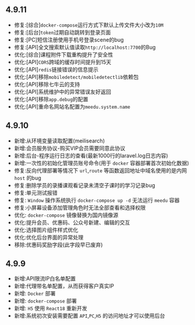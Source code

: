 ## 4.9.11

- 修复:[综合]`docker-compose`运行方式下默认上传文件大小改为`10M`
- 修复:[后台]`token`过期自动跳转到登录页面
- 修复:[PC]短信注册使用手机号登录scene的bug
- 修复:[API]全文搜索默认值读取`http://localhost:7700`的Bug
- 优化:[综合]课程附件下载重构提升了安全性
- 优化:[API]`CORS`跨域的缓存时间提升到15天
- 优化:[API]`redis`链接错误的信息提示
- 优化:[API]移除`mobiledetect/mobiledetectlib`依赖包
- 优化:[API]移除七牛云的支持
- 优化:[API]系统维护中的异常错误友好返回
- 优化:[API]移除`app.debug`的配置
- 优化:[API]重命名网站名配置为`meedu.system.name`

## 4.9.10

- 新增:从环境变量读取配置(meilisearch)
- 新增:会员服务协议-购买VIP会员需要同意此协议
- 新增:后台-程序运行日志的查看(最新1000行的laravel.log日志内容)
- 新增:一次性的初始化管理员账号命令(用于 `docker` 容器部署首次初始化数据)
- 修复:反向代理部署等情况下 `url`,`route` 等函数返回地址中域名使用的是内网 `host` 的bug
- 修复:删除学员的录播课观看记录未清空子课时的学习记录bug
- 修复:单元测试报错
- 修复: `Window` 操作系统执行 `docker-compose up -d` 无法运行 `meedu` 容器
- 修复:小屏幕设备添加管理角色时无法全部查看和选择权限
- 优化: `docker-compose` 镜像替换为国内镜像源
- 优化:提升会员、优惠码、公众号新建、编辑的交互
- 优化:选择图片组件样式优化
- 优化:优化后台界面的异常处理
- 移除:优惠码奖励字段(此字段早已废弃)

## 4.9.9

- 新增:API限流IP白名单配置
- 新增:代理带名单配置，从而获得客户真实IP
- 新增: `Docker` 部署
- 新增: `docker-compose` 部署
- 新增: `H5` 使用 `React18` 重新开发
- 新增:系统初次安装需要配置 `API`,`PC`,`H5` 的访问地址才可以使用后台